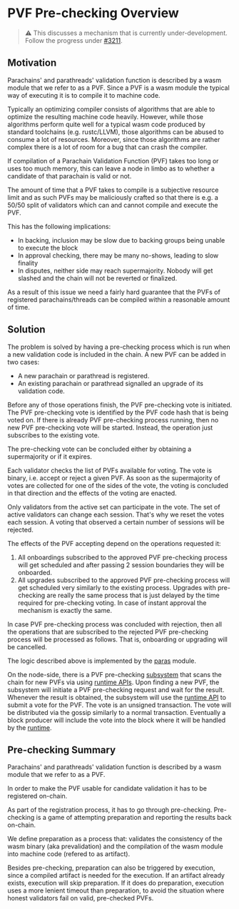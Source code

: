 # PVF Pre-checking Overview

> ⚠️ This discusses a mechanism that is currently under-development. Follow the progress under [#3211][3211].

## Motivation

Parachains' and parathreads' validation function is described by a wasm module that we refer to as a PVF. Since a PVF is a wasm module the typical way of executing it is to compile it to machine code.

Typically an optimizing compiler consists of algorithms that are able to optimize the resulting machine code heavily. However, while those algorithms perform quite well for a typical wasm code produced by standard toolchains (e.g. rustc/LLVM), those algorithms can be abused to consume a lot of resources. Moreover, since those algorithms are rather complex there is a lot of room for a bug that can crash the compiler.

If compilation of a Parachain Validation Function (PVF) takes too long or uses too much memory, this can leave a node in limbo as to whether a candidate of that parachain is valid or not.

The amount of time that a PVF takes to compile is a subjective resource limit and as such PVFs may be maliciously crafted so that there is e.g. a 50/50 split of validators which can and cannot compile and execute the PVF.

This has the following implications:
- In backing, inclusion may be slow due to backing groups being unable to execute the block
- In approval checking, there may be many no-shows, leading to slow finality
- In disputes, neither side may reach supermajority. Nobody will get slashed and the chain will not be reverted or finalized.

As a result of this issue we need a fairly hard guarantee that the PVFs of registered parachains/threads can be compiled within a reasonable amount of time.

## Solution

The problem is solved by having a pre-checking process which is run when a new validation code is included in the chain. A new PVF can be added in two cases:

- A new parachain or parathread is registered.
- An existing parachain or parathread signalled an upgrade of its validation code.

Before any of those operations finish, the PVF pre-checking vote is initiated. The PVF pre-checking vote is identified by the PVF code hash that is being voted on. If there is already PVF pre-checking process running, then no
new PVF pre-checking vote will be started. Instead, the operation just subscribes to the existing vote.

The pre-checking vote can be concluded either by obtaining a supermajority or if it expires.

Each validator checks the list of PVFs available for voting. The vote is binary, i.e. accept or reject a given PVF. As soon as the supermajority of votes are collected for one of the sides of the vote, the voting is concluded in that direction and the effects of the voting are enacted.

Only validators from the active set can participate in the vote. The set of active validators can change each session. That's why we reset the votes each session. A voting that observed a certain number of sessions will be rejected.

The effects of the PVF accepting depend on the operations requested it:

1. All onboardings subscribed to the approved PVF pre-checking process will get scheduled and after passing 2 session boundaries they will be onboarded.
1. All upgrades subscribed to the approved PVF pre-checking process will get scheduled very similarly to the existing process. Upgrades with pre-checking are really the same process that is just delayed by the time required for pre-checking voting. In case of instant approval the mechanism is exactly the same.

In case PVF pre-checking process was concluded with rejection, then all the operations that are subscribed to the rejected PVF pre-checking process will be processed as follows. That is, onboarding or upgrading will be cancelled.

The logic described above is implemented by the [paras] module.

On the node-side, there is a PVF pre-checking [subsystem][pvf-prechecker-subsystem] that scans the chain for new PVFs via using [runtime APIs][pvf-runtime-api]. Upon finding a new PVF, the subsystem will initiate a PVF pre-checking request and wait for the result. Whenever the result is obtained, the subsystem will use the [runtime API][pvf-runtime-api] to submit a vote for the PVF. The vote is an unsigned transaction. The vote will be distributed via the gossip similarly to a normal transaction. Eventually a block producer will include the vote into the block where it will be handled by the [runtime][paras].

## Pre-checking Summary

Parachains' and parathreads' validation function is described by a wasm module that we refer to as a PVF.

In order to make the PVF usable for candidate validation it has to be registered on-chain.

As part of the registration process, it has to go through pre-checking. Pre-checking is a game of attempting preparation and reporting the results back on-chain.

We define preparation as a process that: validates the consistency of the wasm binary (aka prevalidation) and the compilation of the wasm module into machine code (refered to as artifact).

Besides pre-checking, preparation can also be triggered by execution, since a compiled artifact is needed for the execution. If an artifact already exists, execution will skip preparation. If it does do preparation, execution uses a more lenient timeout than preparation, to avoid the situation where honest validators fail on valid, pre-checked PVFs.

[3211]: https://github.com/paritytech/polkadot/issues/3211
[paras]: runtime/paras.md
[pvf-runtime-api]: runtime-api/pvf-prechecking.md
[pvf-prechecker-subsystem]: node/utility/pvf-prechecker.md
